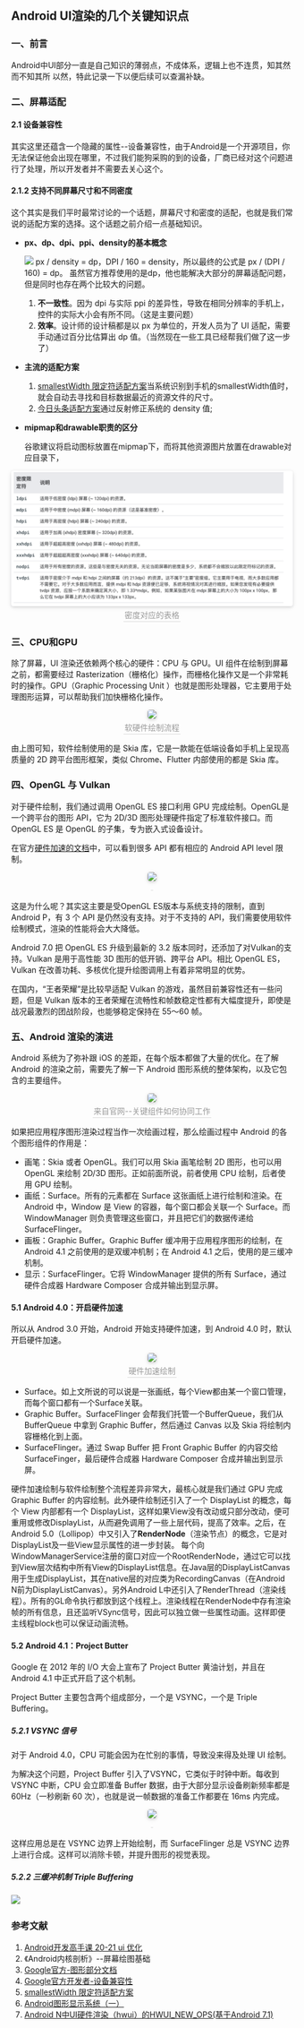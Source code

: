 ## Android UI渲染的几个关键知识点

### 一、前言
Android中UI部分一直是自己知识的薄弱点，不成体系，逻辑上也不连贯，知其然而不知其所
以然，特此记录一下以便后续可以查漏补缺。

### 二、屏幕适配
#### 2.1 设备兼容性
其实这里还蕴含一个隐藏的属性--设备兼容性，由于Android是一个开源项目，你无法保证他会出现在哪里，不过我们能狗采购的到的设备，厂商已经对这个问题进行了处理，所以开发者并不需要去关心这个。

#### 2.1.2 支持不同屏幕尺寸和不同密度
这个其实是我们平时最常讨论的一个话题，屏幕尺寸和密度的适配，也就是我们常说的适配方案的选择。这个话题之前介绍一点基础知识。

- **px、dp、dpi、ppi、density的基本概念**
  
  ![](https://static001.geekbang.org/resource/image/e3/ce/e3094e900dccacb9d9e72063ca3084ce.png)
    px / density = dp，DPI / 160 = density，所以最终的公式是 px / (DPI / 160) = dp。 虽然官方推荐使用的是dp，他也能解决大部分的屏幕适配问题，但是同时也存在两个比较大的问题。
    1. **不一致性**。因为 dpi 与实际 ppi 的差异性，导致在相同分辨率的手机上，控件的实际大小会有所不同。（这是主要问题）
    2. **效率**。设计师的设计稿都是以 px 为单位的，开发人员为了 UI 适配，需要手动通过百分比估算出 dp 值。（当然现在一些工具已经帮我们做了这一步了）

- **主流的适配方案**
  1. [smallestWidth 限定符适配方案](https://mp.weixin.qq.com/s?__biz=MzAxMTI4MTkwNQ==&mid=2650826381&idx=1&sn=5b71b7f1654b04a55fca25b0e90a4433&chksm=80b7b213b7c03b0598f6014bfa2f7de12e1f32ca9f7b7fc49a2cf0f96440e4a7897d45c788fb&scene=21#wechat_redirect)当系统识别到手机的smallestWidth值时，就会自动去寻找和目标数据最近的资源文件的尺寸。
  2. [今日头条适配方案](https://mp.weixin.qq.com/s/oSBUA7QKMWZURm1AHMyubA)通过反射修正系统的 density 值;

- **mipmap和drawable职责的区分**
  
  谷歌建议将启动图标放置在mipmap下，而将其他资源图片放置在drawable对应目录下，
<center>
    <img style="border-radius: 0.3125em;
    box-shadow: 0 2px 4px 0 rgba(34,36,38,.12),0 2px 10px 0 rgba(34,36,38,.08);" 
    src="https://github.com/yyht800/SiGuoYa/blob/master/res/drawable/drawable%E4%BB%8B%E7%BB%8D.png?raw=true">
    <br>
    <div style="color:orange; border-bottom: 1px solid #d9d9d9;
    display: inline-block;
    color: #999;
    padding: 2px;">密度对应的表格</div>
</center>
 
### 三、CPU和GPU
除了屏幕，UI 渲染还依赖两个核心的硬件：CPU 与 GPU。UI 组件在绘制到屏幕之前，都需要经过 Rasterization（栅格化）操作，而栅格化操作又是一个非常耗时的操作。GPU（Graphic Processing Unit ）也就是图形处理器，它主要用于处理图形运算，可以帮助我们加快栅格化操作。
<center>
    <img style="border-radius: 0.3125em;
    box-shadow: 0 2px 4px 0 rgba(34,36,38,.12),0 2px 10px 0 rgba(34,36,38,.08);" 
    src="https://blog.yorek.xyz/assets/images/android/master/ui_1_2.png">
    <br>
    <div style="color:orange; border-bottom: 1px solid #d9d9d9;
    display: inline-block;
    color: #999;
    padding: 2px;">软硬件绘制流程</div>
</center>

由上图可知，软件绘制使用的是 Skia 库，它是一款能在低端设备如手机上呈现高质量的 2D 跨平台图形框架，类似 Chrome、Flutter 内部使用的都是 Skia 库。

### 四、OpenGL 与 Vulkan

对于硬件绘制，我们通过调用 OpenGL ES 接口利用 GPU 完成绘制。OpenGL是一个跨平台的图形 API，它为 2D/3D 图形处理硬件指定了标准软件接口。而 OpenGL ES 是 OpenGL 的子集，专为嵌入式设备设计。

在官方[硬件加速的文档](https://developer.android.com/guide/topics/graphics/hardware-accel)中，可以看到很多 API 都有相应的 Android API level 限制。

<center>
    <img style="border-radius: 0.3125em;
    box-shadow: 0 2px 4px 0 rgba(34,36,38,.12),0 2px 10px 0 rgba(34,36,38,.08);" 
    src="https://blog.yorek.xyz/assets/images/android/master/ui_1_3.png">
    <br>
    <div style="color:orange; border-bottom: 1px solid #d9d9d9;
    display: inline-block;
    color: #999;
    padding: 2px;"></div>
</center>

这是为什么呢？其实这主要是受OpenGL ES版本与系统支持的限制，直到 Android P，有 3 个 API 是仍然没有支持。对于不支持的 API，我们需要使用软件绘制模式，渲染的性能将会大大降低。

Android 7.0 把 OpenGL ES 升级到最新的 3.2 版本同时，还添加了对Vulkan的支持。Vulkan 是用于高性能 3D 图形的低开销、跨平台 API。相比 OpenGL ES，Vulkan 在改善功耗、多核优化提升绘图调用上有着非常明显的优势。

在国内，“王者荣耀”是比较早适配 Vulkan 的游戏，虽然目前兼容性还有一些问题，但是 Vulkan 版本的王者荣耀在流畅性和帧数稳定性都有大幅度提升，即使是战况最激烈的团战阶段，也能够稳定保持在 55～60 帧。


### 五、Android 渲染的演进

Android 系统为了弥补跟 iOS 的差距，在每个版本都做了大量的优化。在了解 Android 的渲染之前，需要先了解一下 Android 图形系统的整体架构，以及它包含的主要组件。

<center>
    <img style="border-radius: 0.3125em;
    box-shadow: 0 2px 4px 0 rgba(34,36,38,.12),0 2px 10px 0 rgba(34,36,38,.08);" 
    src="https://blog.yorek.xyz/assets/images/android/master/ui_1_3.png">
    <br>
    <div style="color:orange; border-bottom: 1px solid #d9d9d9;
    display: inline-block;
    color: #999;
    padding: 2px;">来自官网--关键组件如何协同工作</div>
</center>

如果把应用程序图形渲染过程当作一次绘画过程，那么绘画过程中 Android 的各个图形组件的作用是：

- 画笔：Skia 或者 OpenGL。我们可以用 Skia 画笔绘制 2D 图形，也可以用 OpenGL 来绘制 2D/3D 图形。正如前面所说，前者使用 CPU 绘制，后者使用 GPU 绘制。
- 画纸：Surface。所有的元素都在 Surface 这张画纸上进行绘制和渲染。在 Android 中，Window 是 View 的容器，每个窗口都会关联一个 Surface。而 WindowManager 则负责管理这些窗口，并且把它们的数据传递给 SurfaceFlinger。
- 画板：Graphic Buffer。Graphic Buffer 缓冲用于应用程序图形的绘制，在 Android 4.1 之前使用的是双缓冲机制；在 Android 4.1 之后，使用的是三缓冲机制。
- 显示：SurfaceFlinger。它将 WindowManager 提供的所有 Surface，通过硬件合成器 Hardware Composer 合成并输出到显示屏。

#### 5.1 Android 4.0：开启硬件加速
所以从 Androd 3.0 开始，Android 开始支持硬件加速，到 Android 4.0 时，默认开启硬件加速。

<center>
    <img style="border-radius: 0.3125em;
    box-shadow: 0 2px 4px 0 rgba(34,36,38,.12),0 2px 10px 0 rgba(34,36,38,.08);" 
    src="https://blog.yorek.xyz/assets/images/android/master/ui_1_7.png">
    <br>
    <div style="color:orange; border-bottom: 1px solid #d9d9d9;
    display: inline-block;
    color: #999;
    padding: 2px;">硬件加速绘制</div>
</center>

- Surface。如上文所说的可以说是一张画纸，每个View都由某一个窗口管理，而每个窗口都有一个Surface关联。
- Graphic Buffer。SurfaceFlinger 会帮我们托管一个BufferQueue，我们从 BufferQueue 中拿到 Graphic Buffer，然后通过 Canvas 以及 Skia 将绘制内容栅格化到上面。
- SurfaceFlinger。通过 Swap Buffer 把 Front Graphic Buffer 的内容交给 SurfaceFinger，最后硬件合成器 Hardware Composer 合成并输出到显示屏。

硬件加速绘制与软件绘制整个流程差异非常大，最核心就是我们通过 GPU 完成 Graphic Buffer 的内容绘制。此外硬件绘制还引入了一个 DisplayList 的概念，每个 View 内部都有一个 DisplayList，这样如果View没有改动或只部分改动，便可重用或修改DisplayList，从而避免调用了一些上层代码，提高了效率。之后，在Android 5.0（Lollipop）中又引入了**RenderNode**（渲染节点）的概念，它是对DisplayList及一些View显示属性的进一步封装。
每个向WindowManagerService注册的窗口对应一个RootRenderNode，通过它可以找到View层次结构中所有View的DisplayList信息。在Java层的DisplayListCanvas用于生成DisplayList，其在native层的对应类为RecordingCanvas（在Android N前为DisplayListCanvas）。另外Android L中还引入了RenderThread（渲染线程）。所有的GL命令执行都放到这个线程上。渲染线程在RenderNode中存有渲染帧的所有信息，且还监听VSync信号，因此可以独立做一些属性动画。这样即便主线程block也可以保证动画流畅。

#### 5.2 Android 4.1：Project Butter

Google 在 2012 年的 I/O 大会上宣布了 Project Butter 黄油计划，并且在 Android 4.1 中正式开启了这个机制。

Project Butter 主要包含两个组成部分，一个是 VSYNC，一个是 Triple Buffering。

##### 5.2.1 VSYNC 信号
对于 Android 4.0，CPU 可能会因为在忙别的事情，导致没来得及处理 UI 绘制。

为解决这个问题，Project Buffer 引入了VSYNC，它类似于时钟中断。每收到 VSYNC 中断，CPU 会立即准备 Buffer 数据，由于大部分显示设备刷新频率都是 60Hz（一秒刷新 60 次），也就是说一帧数据的准备工作都要在 16ms 内完成。

<center>
    <img style="border-radius: 0.3125em;
    box-shadow: 0 2px 4px 0 rgba(34,36,38,.12),0 2px 10px 0 rgba(34,36,38,.08);" 
    src="https://blog.yorek.xyz/assets/images/android/master/ui_1_9.png">
    <br>
    <div style="color:orange; border-bottom: 1px solid #d9d9d9;
    display: inline-block;
    color: #999;
    padding: 2px;"></div>
</center>

这样应用总是在 VSYNC 边界上开始绘制，而 SurfaceFlinger 总是 VSYNC 边界上进行合成。这样可以消除卡顿，并提升图形的视觉表现。

##### 5.2.2 三缓冲机制 Triple Buffering

![](https://blog.yorek.xyz/assets/images/android/master/ui_1_10.png)


### 参考文献
1. [Android开发高手课 20-21 ui 优化](https://time.geekbang.org/column/article/80921)
2. 《Android内核剖析》--屏幕绘图基础
3. [Google官方-图形部分文档](https://source.android.com/devices/graphics)
4. [Google官方开发者-设备兼容性](https://developer.android.com/guide/practices/compatibility?hl=zh-cn)
5. [smallestWidth 限定符适配方案](https://mp.weixin.qq.com/s?__biz=MzAxMTI4MTkwNQ==&mid=2650826381&idx=1&sn=5b71b7f1654b04a55fca25b0e90a4433&chksm=80b7b213b7c03b0598f6014bfa2f7de12e1f32ca9f7b7fc49a2cf0f96440e4a7897d45c788fb&scene=21#wechat_redirect)
6. [Android图形显示系统（一）](https://blog.csdn.net/a740169405/article/details/70548443)
7. [Android N中UI硬件渲染（hwui）的HWUI_NEW_OPS(基于Android 7.1)](https://blog.csdn.net/jinzhuojun/article/details/54234354)